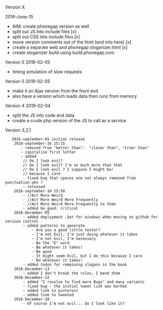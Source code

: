 Version X

2016-June-15

- AIM: create phonegap version as well
- split out JS into include files [x]
- split out CSS into include files [x]
- move version comments out of the html (and into here) [x]
- create a separate web and phonegap sloganizer.html [x]
- create sloganizer build using build.phonegap.com

Version 5 2019-02-05

- timing simulation of slow requests

Version 5 2019-02-05

- make it an Ajax version from the front end
- also have a version which loads data then runs from memory

Version 4 2019-02-04

- split the JS into code and data
- create a crude php version of the JS to call as a service

Version 3,2,1

       2016-september-05 initial release
        2016-september-16 15:15
           - removed from "better_than":  "closer than", "truer than"
           - capitalise first letter
           - added
            // Do I look evil?
            // Do I look evil? I'm so much more than that
            // Do I look evil ? I suppose I might be!
            // because I care
            - fixed bug that spaces are not always removed from punctuation whn ?
            - released
        2016-september-16 15:50
            - //Act More Weird
            - //Act More Weird More Frequently
            - //Act More Weird More Frequently to them
            - added be_good: critical
        2016-December-05
            - added deployment .bat for windows when moving to github for version control
            - added patterns to generate
                - Are you a good little tester?
                - I'm not Evil, I'm just doing whatever it takes
                - I'm not evil, I'm necessary
                - Be the "E" word
                - Be whatever it takes!
                - Be good
                - It might seem Evil, but I do this because I care
                - Do whatever it takes!
            - added todos for remaining slogans in the book
        2016-December-13
            - added I don't break the rules, I bend them
        2016-December-22
            - added "I resolve to find more Bugs" and many variants
            - fixed bug - the initial tweet link was borked
            - added link to pinterest
            - added link to tweeted
        2016-December-28
            - Of course I'm not evil... Do I look like it?